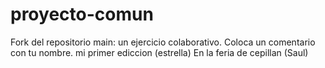 # proyecto-comun
Fork del repositorio main: un ejercicio colaborativo.
Coloca un comentario con tu nombre.
mi primer ediccion (estrella) 
En la feria de cepillan (Saul)
